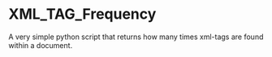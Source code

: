 XML_TAG_Frequency
=================
A very simple python script that returns how many times xml-tags are found within a document.
